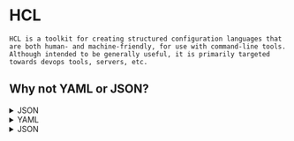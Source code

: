 # HCL
```text
HCL is a toolkit for creating structured configuration languages that are both human- and machine-friendly, for use with command-line tools. Although intended to be generally useful, it is primarily targeted towards devops tools, servers, etc.
```

## Why not YAML or JSON?
<details>
    <summary>JSON</summary>

```json
{
    "io_mode": "async",
    "service": {
        "http": {
            "web_proxy": {
                "listen_addr": "127.0.0.1:8080",
                "process": {
                    "main": {
                        "command": [
                            "/usr/local/bin/awesome-app",
                            "server"
                        ]
                    },
                    "mgmt": {
                        "command": [
                            "/usr/local/bin/awesome-app",
                            "mgmt"
                        ]
                    }
                }
            }
        }
    }
}
```

* High verbosity.
* Prone to brace matching errors.
* Serialization format.

</details>

<details>
    <summary>YAML</summary>

```yaml
---
io_mode: async
service:
  http:
    web_proxy:
      listen_addr: 127.0.0.1:8080
      process:
        main:
          command:
          - "/usr/local/bin/awesome-app"
          - server
        mgmt:
          command:
          - "/usr/local/bin/awesome-app"
          - mgmt
```

* Medium verbosity.
* Prone to whitespace errors.
* Serialization format.

</details>

<details>
    <summary>JSON</summary>

```hcl
io_mode = "async"

service "http" "web_proxy" {
  listen_addr = "127.0.0.1:8080"
  
  process "main" {
    command = ["/usr/local/bin/awesome-app", "server"]
  }

  process "mgmt" {
    command = ["/usr/local/bin/awesome-app", "mgmt"]
  }
}
```

* Medium verbosity
* Balances machine and human readability.
* Also has a JSON syntax.

</details>